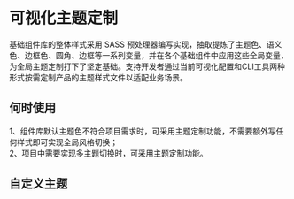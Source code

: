 <style >
    .right-menus{
        display:none
    }
    .doc-content{
        margin-right:0!important
    }
    .footer-out{
        display:none
    } 
</style>

# 可视化主题定制
 
基础组件库的整体样式采用 SASS 预处理器编写实现，抽取提炼了主题色、语义色、边框色、圆角、边框等一系列变量，并在各个基础组件中应用这些全局变量，为全局主题定制打下了坚定基础。支持开发者通过当前可视化配置和CLI工具两种形式按需定制产品的主题样式文件以适配业务场景。

## 何时使用

1、组件库默认主题色不符合项目需求时，可采用主题定制功能，不需要额外写任何样式即可实现全局风格切换；<br/>
2、项目中需要实现多主题切换时，可采用主题定制功能。

## 自定义主题